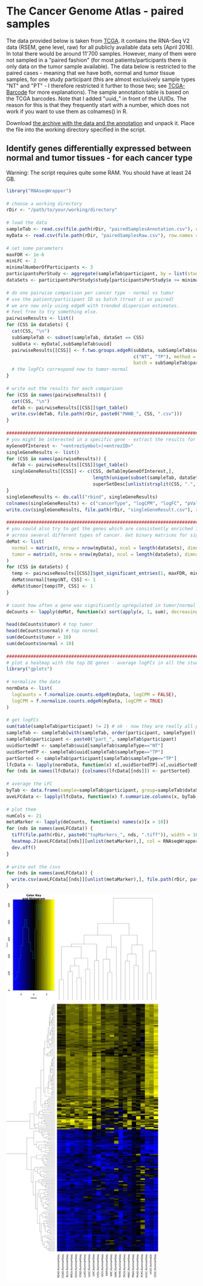 # The Cancer Genome Atlas - paired samples

The data provided below is taken from [TCGA](http://cancergenome.nih.gov/). It contains the RNA-Seq V2 data (RSEM, gene level, raw) for all publicly available data sets (April 2016). In total there would be around 11'700 samples. However, many of them were not sampled in a "paired fashion" (for most patients/participants there is only data on the tumor sample available). The data below is restricted to the paired cases - meaning that we have both, normal and tumor tissue samples, for one study participant (this are almost exclusively sample types "NT" and "PT" - I therefore restricted it further to those two; see [TCGA-Barcode](https://wiki.nci.nih.gov/display/TCGA/Working+with+TCGA+Data#WebServices-Barcode-UUIDMapping) for more explanations). The sample annotation table is based on the TCGA barcodes. Note that I added "uuid_" in front of the UUIDs. The reason for this is that they frequently start with a number, which does not work if you want to use them as colnames() in R. 

Download [the archive with the data and the annotation](TCGA_pairedData.csv?raw=true) and unpack it. Place the file into the working directory specified in the script.

## Identify genes differentially expressed between normal and tumor tissues - for each cancer type

Warning: The script requires quite some RAM. You should have at least 24 GB.

```R
library("RNAseqWrapper")

# choose a working directory
rDir <- "/path/to/your/working/directory"

# load the data
sampleTab <- read.csv(file.path(rDir, "pairedSamplesAnnotation.csv"), colClasses = "character")
myData <- read.csv(file.path(rDir, "pairedSamplesRaw.csv"), row.names = 1)

# set some parameters
maxFDR <- 1e-6
minLFC <- 2
minimalNumberOfParticipants <- 3
participantsPerStudy <- aggregate(sampleTab$participant, by = list(study = sampleTab$dataSet), function(x) length(unique(x)), simplify = TRUE)
dataSets <- participantsPerStudy$study[participantsPerStudy$x >= minimalNumberOfParticipants]

# do one pairwise comparison per cancer type - normal vs tumor
# use the patient/participant ID as batch (treat it as paired)
# we are now only using edgeR with trended dispersion estimates.
# Feel free to try something else.
pairwiseResults <- list()
for (CSS in dataSets) {
  cat(CSS, "\n")
  subSampleTab <- subset(sampleTab, dataSet == CSS)
  subData <- myData[,subSampleTab$uuid]
  pairwiseResults[[CSS]] <- f.two.groups.edgeR(subData, subSampleTab$sampleType,
                                               c("NT", "TP"), method = "trended", 
                                               batch = subSampleTab$participant)
  # the logFCs correspond now to tumor-normal
}

# write out the results for each comparison
for (CSS in names(pairwiseResults)) {
  cat(CSS, "\n")
  deTab <- pairwiseResults[[CSS]]$get_table()
  write.csv(deTab, file.path(rDir, paste0("PWWB_", CSS, ".csv")))
}

#########################################################################################
# you might be interested in a specific gene - extract the results for it
myGeneOfInterest <- "<entrezSymbol>|<entrezID>"
singleGeneResults <- list()
for (CSS in names(pairwiseResults)) {
  deTab <- pairwiseResults[[CSS]]$get_table()
  singleGeneResults[[CSS]] <- c(CSS, deTab[myGeneOfInterest,], 
                                length(unique(subset(sampleTab, dataSet == CSS)$participant)),
                                superSetDesc[unlist(strsplit(CSS, ".", TRUE))[1], "disease"])
}
singleGeneResults <- do.call("rbind", singleGeneResults)
colnames(singleGeneResults) <- c("cancerType", "logCPM", "logFC", "pVal", "adjP", "numParticipants", "cancerDescription")
write.csv(singleGeneResults, file.path(rDir, "singleGeneResult.csv"), row.names = FALSE)

#########################################################################################
# you could also try to get the genes which are consistently enriched in either normal or tumor tissue
# across several different types of cancer. Get binary matrices for significant or not:
deMat <- list(
  normal = matrix(0, nrow = nrow(myData), ncol = length(dataSets), dimnames = list(rownames(myData), dataSets)),
  tumor = matrix(0, nrow = nrow(myData), ncol = length(dataSets), dimnames = list(rownames(myData), dataSets))
)
for (CSS in dataSets) {
  temp <- pairwiseResults[[CSS]]$get_significant_entries(1, maxFDR, minLFC)
  deMat$normal[temp$NT, CSS] <- 1
  deMat$tumor[temp$TP, CSS] <- 1
}

# count how often a gene was significantly upregulated in tumor/normal tissue
deCounts <- lapply(deMat, function(x) sort(apply(x, 1, sum), decreasing = TRUE))

head(deCounts$tumor) # top tumor
head(deCounts$normal) # top normal
sum(deCounts$tumor > 10)
sum(deCounts$normal > 10)

#########################################################################################
# plot a heatmap with the top DE genes - average logFCs in all the studies tested
library("gplots")

# normalize the data
normData <- list(
  logCounts = f.normalize.counts.edgeR(myData, logCPM = FALSE),
  logCPM = f.normalize.counts.edgeR(myData, logCPM = TRUE)
)

# get logFCs
sum(table(sampleTab$participant) != 2) # ok - now they are really all paired
sampleTab <- sampleTab[with(sampleTab, order(participant, sampleType)),]
sampleTab$participant <- paste0("part_", sampleTab$participant)
uuidSortedNT <- sampleTab$uuid[sampleTab$sampleType=="NT"]
uuidSortedTP <- sampleTab$uuid[sampleTab$sampleType=="TP"]
partSorted <- sampleTab$participant[sampleTab$sampleType=="TP"]
lfcData <- lapply(normData, function(x) x[,uuidSortedTP]-x[,uuidSortedNT])
for (nds in names(lfcData)) {colnames(lfcData[[nds]]) <- partSorted}

# average the LFC
byTab <- data.frame(sample=sampleTab$participant, group=sampleTab$dataSet, stringsAsFactors = FALSE)
aveLFCdata <- lapply(lfcData, function(x) f.summarize.columns(x, byTab, mean))

# plot them
numCols <- 21
metaMarker <- lapply(deCounts, function(x) names(x)[x > 10])
for (nds in names(aveLFCdata)) {
  tiff(file.path(rDir, paste0("topMarkers_", nds, ".tiff")), width = 1600, height = 3200, compression = "lzw", pointsize = 24)
  heatmap.2(aveLFCdata[[nds]][unlist(metaMarker),], col = RNAseqWrapper:::f.blueblackyellow(numCols), trace="none", scale = "none", margins = c(15,15), breaks = seq(-8, 8, length.out = numCols+1))
  dev.off()
}

# write out the csvs
for (nds in names(aveLFCdata)) {
  write.csv(aveLFCdata[[nds]][unlist(metaMarker),], file.path(rDir, paste0("topMarkers_", nds, ".csv")))
}
```

![topMarkers](topMarkers_logCounts.png)

